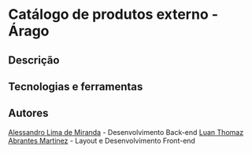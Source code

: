 # Catálogo de produtos externo - Árago

## Descrição

## Tecnologias e ferramentas

## Autores

[Alessandro Lima de Miranda](https://github.com/Alessandro-Miranda) - Desenvolvimento Back-end
[Luan Thomaz Abrantes Martinez](https://github.com/Thomazl) - Layout e Desenvolvimento Front-end 